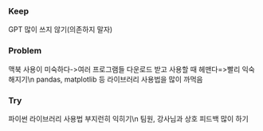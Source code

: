 ### Keep
GPT 많이 쓰지 않기(의존하지 말자)

### Problem
맥북 사용이 미숙하다->여러 프로그램들 다운로드 받고 사용할 때 헤맨다=>빨리 익숙해지기\n
pandas, matplotlib 등 라이브러리 사용법을 많이 까먹음

### Try
파이썬 라이브러리 사용법 부지런히 익히기\n
팀원, 강사님과 상호 피드백 많이 하기
